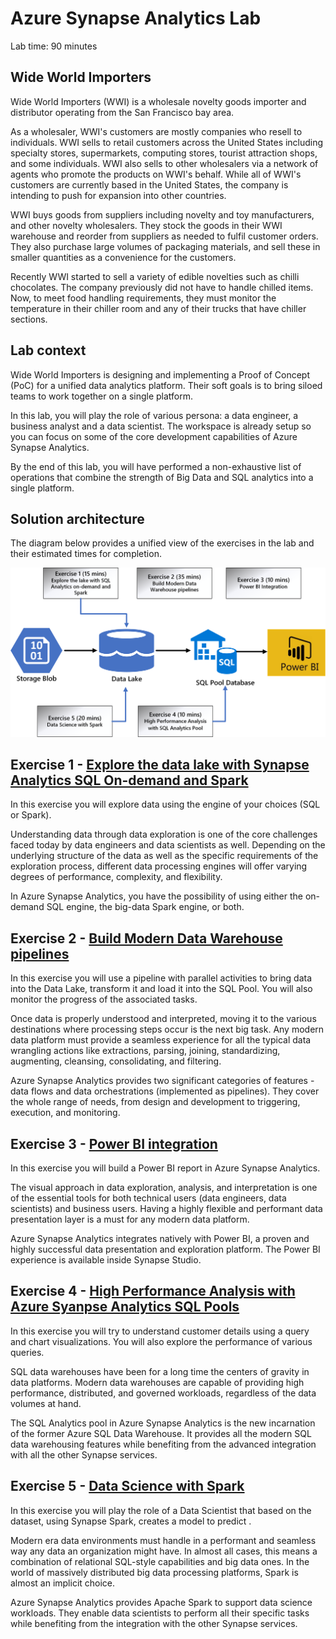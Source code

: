 # Azure Synapse Analytics Lab

Lab time: 90 minutes

## Wide World Importers

Wide World Importers (WWI) is a wholesale novelty goods importer and distributor operating from the San Francisco bay area.

As a wholesaler, WWI's customers are mostly companies who resell to individuals. WWI sells to retail customers across the United States including specialty stores, supermarkets, computing stores, tourist attraction shops, and some individuals. WWI also sells to other wholesalers via a network of agents who promote the products on WWI's behalf. While all of WWI's customers are currently based in the United States, the company is intending to push for expansion into other countries.

WWI buys goods from suppliers including novelty and toy manufacturers, and other novelty wholesalers. They stock the goods in their WWI warehouse and reorder from suppliers as needed to fulfil customer orders. They also purchase large volumes of packaging materials, and sell these in smaller quantities as a convenience for the customers.

Recently WWI started to sell a variety of edible novelties such as chilli chocolates. The company previously did not have to handle chilled items. Now, to meet food handling requirements, they must monitor the temperature in their chiller room and any of their trucks that have chiller sections.

## Lab context

Wide World Importers is designing and implementing a Proof of Concept (PoC) for a unified data analytics platform. Their soft goals is to bring siloed teams to work together on a single platform.

In this lab, you will play the role of various persona: a data engineer, a business analyst and a data scientist. The workspace is already setup so you can focus on some of the core development capabilities of Azure Synapse Analytics.

By the end of this lab, you will have performed a non-exhaustive list of operations that combine the strength of Big Data and SQL analytics into a single platform.

## Solution architecture

The diagram below provides a unified view of the exercises in the lab and their estimated times for completion.

![Azure Synapse Analytics Lab Exercises](./media/exercises.png "Solution architecture")

## Exercise 1 - [Explore the data lake with Synapse Analytics SQL On-demand and Spark](./01-explore-data-lake.md)

In this exercise you will explore data using the engine of your choices (SQL or Spark).

Understanding data through data exploration is one of the core challenges faced today by data engineers and data scientists as well. Depending on the underlying structure of the data as well as the specific requirements of the exploration process, different data processing engines will offer varying degrees of performance, complexity, and flexibility.

In Azure Synapse Analytics, you have the possibility of using either the on-demand SQL engine, the big-data Spark engine, or both.

## Exercise 2 - [Build Modern Data Warehouse pipelines](./02-build-modern-dw-pipelines.md)

In this exercise you will use a pipeline with parallel activities to bring data into the Data Lake, transform it and load it into the SQL Pool. You will also monitor the progress of the associated tasks.

Once data is properly understood and interpreted, moving it to the various destinations where processing steps occur is the next big task. Any modern data platform must provide a seamless experience for all the typical data wrangling actions like extractions, parsing, joining, standardizing, augmenting, cleansing, consolidating, and filtering.

Azure Synapse Analytics provides two significant categories of features - data flows and data orchestrations (implemented as pipelines). They cover the whole range of needs, from design and development to triggering, execution, and monitoring.

## Exercise 3 - [Power BI integration](./03-power-bi-integration.md)

In this exercise you will build a Power BI report in Azure Synapse Analytics.

The visual approach in data exploration, analysis, and interpretation is one of the essential tools for both technical users (data engineers, data scientists) and business users. Having a highly flexible and performant data presentation layer is a must for any modern data platform.

Azure Synapse Analytics integrates natively with Power BI, a proven and highly successful data presentation and exploration platform. The Power BI experience is available inside Synapse Studio.

## Exercise 4 - [High Performance Analysis with Azure Syanpse Analytics SQL Pools](./04-high-performance-analysis.md)

In this exercise you will try to understand customer details using a query and chart visualizations. You will also explore the performance of various queries.

SQL data warehouses have been for a long time the centers of gravity in data platforms. Modern data warehouses are capable of providing high performance, distributed, and governed workloads, regardless of the data volumes at hand.

The SQL Analytics pool in Azure Synapse Analytics is the new incarnation of the former Azure SQL Data Warehouse. It provides all the modern SQL data warehousing features while benefiting from the advanced integration with all the other Synapse services.

## Exercise 5 - [Data Science with Spark](./05-data-science-with-spark.md)

In this exercise you will play the role of a Data Scientist that based on the <TBD> dataset, using Synapse Spark, creates a model to predict <TBD>.

Modern era data environments must handle in a performant and seamless way any data an organization might have. In almost all cases, this means a combination of relational SQL-style capabilities and big data ones. In the world of massively distributed big data processing platforms, Spark is almost an implicit choice.

Azure Synapse Analytics provides Apache Spark to support data science workloads. They enable data scientists to perform all their specific tasks while benefiting from the integration with the other Synapse services.
